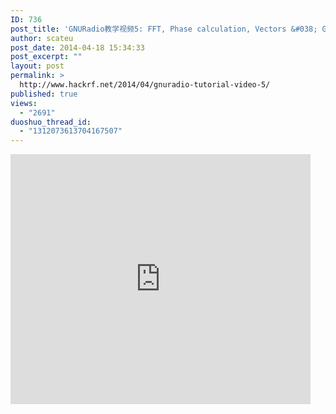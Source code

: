 ```yaml
---
ID: 736
post_title: 'GNURadio教学视频5: FFT, Phase calculation, Vectors &#038; GNU Plot'
author: scateu
post_date: 2014-04-18 15:34:33
post_excerpt: ""
layout: post
permalink: >
  http://www.hackrf.net/2014/04/gnuradio-tutorial-video-5/
published: true
views:
  - "2691"
duoshuo_thread_id:
  - "1312073613704167507"
---
```

<iframe src="http://www.tudou.com/programs/view/html5embed.action?type=0&code=sVoy2UO_fTE&lcode=&resourceId=365568264_06_05_99" allowtransparency="true" scrolling="no" border="0" frameborder="0" style="width:480px;height:400px;"></iframe>
